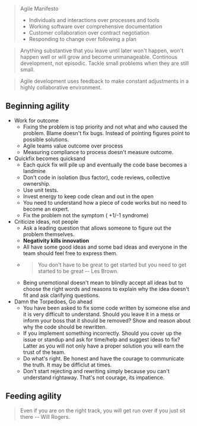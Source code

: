 > Agile Manifesto
>  * Individuals and interactions over processes and tools
>  * Working software over comprehensive documentation
>  * Customer collaboration over contract negotiation
>  * Responding to change over following a plan

> Anything substantive that you leave until later won't happen, won't happen well or will grow and become unmanageable. Continous development, not episodic. Tackle small problems when they are still small. 

> Agile development uses feedback to make constant adjustments in a highly collaborative environment. 

## Beginning agility
* Work for outcome
	* Fixing the problem is top priority and not what and who caused the problem. Blame doesn't fix bugs. Instead of pointing figures point to possible solutions. 
	* Agile teams value outcome over process
	* Measuring compliance to process doesn't measure outcome.
*  Quickfix becomes quicksand
	*  Each quick fix will pile up and eventually the code base becomes a landmine
	*  Don't code in isolation (bus factor), code reviews, collective ownership.
	*  Use unit tests. 
	*  Invest energy to keep code clean and out in the open
	*  You need to understand how a piece of code works but no need to become an expert. 
	*  Fix the problem not the symptom ( +1/-1 syndrome)
* Criticize ideas, not people
	* Ask a leading question that allows someone to figure out the problem themselves. 
	* **Negativity kills innovation**
	* All have some good ideas and some bad ideas and everyone in the team should feel free to express them. 
	* >You don't have to be great to get started but you need to get started to be great -- Les Brown. 
	* Being unemotional doesn't mean to blindly accept all ideas but to choose the right words and reasons to explain why the idea doesn't fit and ask clarifying questions. 
* Damn the Torpedoes, Go ahead
	* You have been asked to fix some code written by someone else and it is very difficult to understand. Should you leave it in a mess or inform your boss that it should be removed? Show and reason about why the code should be rewritten. 
	* If you implement something incorrectly. Should you cover up the issue or standup and ask for time/help and suggest ideas to fix? Latter as you will not only have a proper solution you will earn the trust of the team. 
	* Do what's right. Be honest and have the courage to communicate the truth. It may be difficlut at times. 
	* Don't start rejecting and rewriting simply because you can't understand rightaway. That's not courage, its impatience. 

## Feeding agility
> Even if you are on the right track, you will get run over if you just sit there -- Will Rogers. 